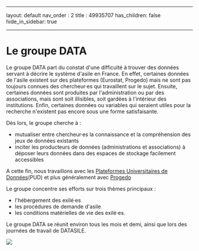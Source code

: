 
---
layout: default
nav_order : 2
title : 49935707 
has_children: false
hide_in_sidebar: true

--- 

# Le groupe DATA 

Le groupe DATA part du constat d'une difficulté  à trouver des données servant à décrire le système d'asile en France. En effet, certaines données de l'asile existent sur des plateformes (Eurostat, Progedo) mais ne sont pas toujours connues des chercheur·es qui travaillent sur le sujet. Ensuite, certaines données sont produites par l'administration ou par des associations, mais sont soit illisibles, soit gardées à l'intérieur des institutions. Enfin, certaines données ou variables qui seraient utiles pour la recherche n'existent pas encore sous une forme satisfaisante.

Dès lors, le groupe cherche à :
- mutualiser entre chercheur·es la connaissance et la compréhension des jeux de données existants
- inciter les producteurs de données (administrations et associations) à déposer leurs données dans des espaces de stockage facilement accessibles

A cette fin, nous travaillons avec les [Plateformes Universitaires de Données](https://www.progedo.fr/services/plates-formes-universitaires-de-donnees/)(PUD) et plus généralement avec [Progedo](https://www.progedo.fr/)

Le groupe concentre ses efforts sur trois thèmes principaux : 
- l'hébergement des exilé·es
- les procédures de demande d'asile 
- les conditions matérielles de vie des exilé·es. 

Le groupe DATA se réunit environ tous les mois et demi, ainsi que lors des journées de travail de DATASILE.

![](../img/data_index_projets.png)

